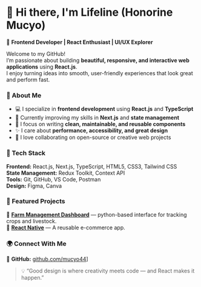 # 👋 Hi there, I'm Lifeline (Honorine Mucyo)

🎨 **Frontend Developer | React Enthusiast | UI/UX Explorer**

Welcome to my GitHub!  
I’m passionate about building **beautiful, responsive, and interactive web applications** using **React.js**.  
I enjoy turning ideas into smooth, user-friendly experiences that look great and perform fast.


### 🚀 About Me
- 💻 I specialize in **frontend development** using **React.js** and **TypeScript**
- 🌱 Currently improving my skills in **Next.js** and **state management**
- 🎯 I focus on writing **clean, maintainable, and reusable components**
- ✨ I care about **performance, accessibility, and great design**
- 💬 I love collaborating on open-source or creative web projects


### 🧠 Tech Stack
**Frontend:** React.js, Next.js, TypeScript, HTML5, CSS3, Tailwind CSS  
**State Management:** Redux Toolkit, Context API  
**Tools:** Git, GitHub, VS Code, Postman  
**Design:** Figma, Canva  


### 🌟 Featured Projects

🔹 **[Farm Management Dashboard](https://github.com/mucyo44/farm-management)** — python-based interface for tracking crops and livestock.  
🔹 **[React Native](https://github.com/mucyo44/pocketShop)** — A reusable e-commerce app.

### 🌍 Connect With Me

🐙 **GitHub:** [github.com/mucyo44](https://github.com/mucyo44)]

> 💡 “Good design is where creativity meets code — and React makes it happen.”  

